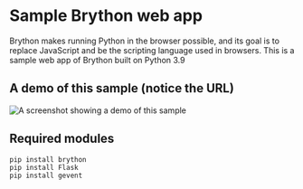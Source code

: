 # Sample Brython web app
Brython makes running Python in the browser possible, and its goal is to replace JavaScript and be the scripting language used in browsers. This is a sample web app of Brython built on Python 3.9

## A demo of this sample (notice the URL)
![A screenshot showing a demo of this sample](https://cdn.discordapp.com/attachments/795213869181698060/843306020700160000/unknown.png)

## Required modules
```
pip install brython
pip install Flask
pip install gevent
```
